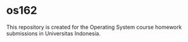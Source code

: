 # os162

This repository is created for the Operating System course homework submissions in Universitas Indonesia. 
